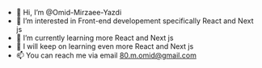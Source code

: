 - 👋 Hi, I’m @Omid-Mirzaee-Yazdi
- 👀 I’m interested in Front-end developement specifically React and Next js
- 🌱 I’m currently learning more React and Next js
- 💞️ I will keep on learning even more React and Next js
- 📫 You can reach me via email 80.m.omid@gmail.com
